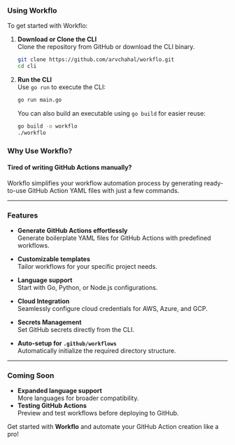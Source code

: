### Using Workflo

To get started with Workflo:

1. **Download or Clone the CLI**  
   Clone the repository from GitHub or download the CLI binary.

   ```bash
   git clone https://github.com/arvchahal/workflo.git
   cd cli
   ```

2. **Run the CLI**  
   Use `go run` to execute the CLI:

   ```bash
   go run main.go
   ```

   You can also build an executable using `go build` for easier reuse:

   ```bash
   go build -o workflo
   ./workflo
   ```

### Why Use Workflo?

#### **Tired of writing GitHub Actions manually?**  
Workflo simplifies your workflow automation process by generating ready-to-use GitHub Action YAML files with just a few commands. 

---

### **Features**

- **Generate GitHub Actions effortlessly**  
  Generate boilerplate YAML files for GitHub Actions with predefined workflows.

- **Customizable templates**  
  Tailor workflows for your specific project needs.

- **Language support**  
  Start with Go, Python, or Node.js configurations.

- **Cloud Integration**  
  Seamlessly configure cloud credentials for AWS, Azure, and GCP.

- **Secrets Management**  
  Set GitHub secrets directly from the CLI.

- **Auto-setup for `.github/workflows`**  
  Automatically initialize the required directory structure.

---

### **Coming Soon**
- **Expanded language support**  
  More languages for broader compatibility.
- **Testing GitHub Actions**  
  Preview and test workflows before deploying to GitHub.

Get started with **Workflo** and automate your GitHub Action creation like a pro!

